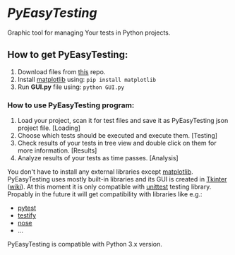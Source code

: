 # _**PyEasyTesting**_
Graphic tool for managing Your tests in Python projects.

## How to get PyEasyTesting:

1. Download files from [this](https://github.com/RechnioMateusz/PyEasyTesting) repo.
2. Install [matplotlib](https://matplotlib.org/) using:
    `pip install matplotlib`
3. Run **GUI.py** file using:
    `python GUI.py`

### How to use PyEasyTesting program:

1. Load your project, scan it for test files and save it as PyEasyTesting json project file. [Loading]
2. Choose which tests should be executed and execute them. [Testing]
3. Check results of your tests in tree view and double click on them for more information. [Results]
4. Analyze results of your tests as time passes. [Analysis]



You don't have to install any external libraries except [matplotlib](https://matplotlib.org/). PyEasyTesting uses mostly built-in libraries and its GUI is created in [Tkinter](https://docs.python.org/3/library/tk.html) ([wiki](https://wiki.python.org/moin/TkInter)). At this moment it is only compatible with [unittest](https://docs.python.org/3/library/unittest.html) testing library. Propably in the future it will get compatibility with libraries like e.g.:
 * [pytest](https://docs.pytest.org/en/latest/)
 * [testify](https://pypi.org/project/nose/1.3.7/)
 * [nose](https://github.com/Yelp/Testify/)
 * ...

PyEasyTesting is compatible with Python 3.x version.